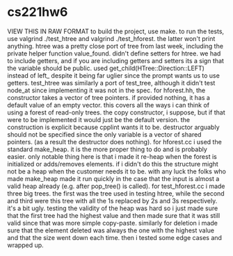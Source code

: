 # cs221hw6
  VIEW THIS IN RAW FORMAT
  to build the project, use make. to run the tests, use valgrind ./test_htree and valgrind ./test_hforest. the latter won't print anything.
  htree was a pretty close port of tree from last week, including the private helper function value_found. didn't define setters for htree. we had to include getters, and if you are including getters and setters its a sign that the variable should be public. used get_child(HTree::Direction::LEFT) instead of left_ despite it being far uglier since the prompt wants us to use getters. test_htree was similarly a port of test_tree, although it didn't test node_at since implementing it was not in the spec.
  for hforest.hh, the constructor takes a vector of tree pointers. if provided nothing, it has a default value of an empty vector. this covers all the ways i can think of using a forest of read-only trees. the copy constructor, i suppose, but if that were to be implemented it would just be the default version. the construction is explicit because cpplint wants it to be. destructor arguably should not be specified since the only variable is a vector of shared pointers. (as a result the destructor does nothing).
  for hforest.cc i used the standard make_heap. it is the more proper thing to do and is probably easier. only notable thing here is that i made it re-heap when the forest is initialized or adds/removes elements. if i didn't do this the structure might not be a heap when the customer needs it to be. with any luck the folks who made make_heap made it run quickly in the case that the input is almost a valid heap already (e.g. after pop_tree() is called). for test_hforest.cc i made three big trees. the first was the tree used in testing htree, while the second and third were this tree with all the 1s replaced by 2s and 3s respectively. it's a bit ugly. testing the validity of the heap was hard so i just made sure that the first tree had the highest value and then made sure that it was still valid since that was more simple copy-paste. similarly for deletion i made sure that the element deleted was always the one with the highest value and that the size went down each time. then i tested some edge cases and wrapped up.